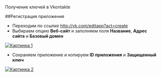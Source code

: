 Получение ключей в Vkontakte

##Регистрация приложения

* Переходим по ссылке <http://vk.com/editapp?act=create>
* Выбираем опцию **Веб-сайт** и заполняем поля **Название**, **Адрес сайта** и **Базовый домен**

[![Картинка 1](http://st.bezumkin.ru/files/9/a/0/9a08868cfdeeeab7fdeaeb16457f45c9.png)](http://st.bezumkin.ru/files/9/a/0/9a08868cfdeeeab7fdeaeb16457f45c9.png)

* Сохраняем приложение и копируем **ID приложения** и **Защищенный ключ**

[![Картинка 2](http://st.bezumkin.ru/files/a/6/4/a64ba18c40d290a2824c0d4f085a256b.png)](http://st.bezumkin.ru/files/a/6/4/a64ba18c40d290a2824c0d4f085a256b.png)
